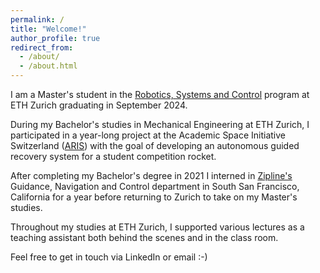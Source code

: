 ```yaml
---
permalink: /
title: "Welcome!"
author_profile: true
redirect_from: 
  - /about/
  - /about.html
---
```


I am a Master's student in the <a href="https://ethz.ch/en/studies/master/degree-programmes/engineering-sciences/robotics-systems-and-control.html">Robotics, Systems and Control</a> program at ETH Zurich graduating in September 2024. 

During my Bachelor's studies in Mechanical Engineering at ETH Zurich, I participated in a year-long project at the Academic Space Initiative Switzerland (<a href="https://aris-space.ch">ARIS</a>) with the goal of developing an autonomous guided recovery system  for a student competition rocket.

After completing my Bachelor's degree in 2021 I interned in <a href="https://flyzipline.com">Zipline's</a> Guidance, Navigation and Control department in South San Francisco, California for a year before returning to Zurich to take on my Master's studies.

Throughout my studies at ETH Zurich, I supported various lectures as a teaching assistant both behind the scenes and in the class room.

Feel free to get in touch via LinkedIn or email <nobr>:-)</nobr>

